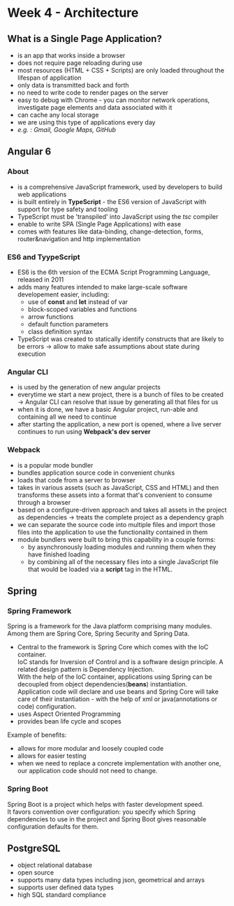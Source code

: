 # Week 4 - Architecture

## What is a Single Page Application?

- is an app that works inside a browser
- does not require page reloading during use
- most resources (HTML + CSS + Scripts) are only loaded throughout the lifespan of application
- only data is transmitted back and forth
- no need to write code to render pages on the server
- easy to debug with Chrome - you can monitor network operations, investigate page elements and data associated with it
- can cache any local storage
- we are using this type of applications every day
- *e.g. : Gmail, Google Maps, GitHub*

## Angular 6

### About

- is a comprehensive JavaScript framework, used by developers to build web applications
- is built entirely in **TypeScript** - the ES6 version of JavaScript with support for type safety and tooling
- TypeScript must be 'transpiled' into JavaScript using the *tsc* compiler
- enable to write SPA (Single Page Applications) with ease
- comes with features like data-binding, change-detection, forms, router&navigation and http implementation

### ES6 and TyypeScript

- ES6 is the 6th version of the ECMA Script Programming Language, released in 2011
- adds many features intended to make large-scale software developement easier, including:
    - use of **const** and **let** instead of var
    - block-scoped variables and functions
    - arrow functions
    - default function parameters
    - class definition syntax
- TypeScript was created to statically identify constructs that are likely to be errors -> allow to make safe assumptions about state during execution

### Angular CLI

- is used by the generation of new angular projects
- everytime we start a new project, there is a bunch of files to be created -> Angular CLI can resolve that issue by generating all that files for us
- when it is done, we have a basic Angular project, run-able and containing all we need to continue
- after starting the application, a new port is opened, where a live server continues to run using **Webpack's dev server**

### Webpack

- is a popular mode bundler
- bundles application source code in convenient chunks
- loads that code from a server to browser
- takes in various assets (such as JavaScript, CSS and HTML) and then transforms these assets into a format that's convenient to consume through a browser
- based on a configure-driven approach and takes all assets in the project as dependencies -> treats the complete project as a dependency graph
- we can separate the source code into multiple files and import those files into the application to use the functionality contained in them
- module bundlers were built to bring this capability in a couple forms: 
    - by asynchronously loading modules and running them when they have finished loading
    - by combining all of the necessary files into a single JavaScript file that would be loaded via a **script** tag in the HTML.
    
## Spring

### Spring Framework
Spring is a framework for the Java platform comprising many modules. Among them are Spring Core, Spring Security and Spring Data.  

- Central to the framework is Spring Core which comes with the IoC container.  
IoC stands for Inversion of Control and is a software design principle. A related design pattern is Dependency Injection.  
With the help of the IoC container, applications using Spring can be decoupled from object dependencies(**beans**) instantiation.  
Application code will declare and use beans and Spring Core will take care of their instantiation - with the help of xml or java(annotations or code) configuration.  
- uses Aspect Oriented Programming  
- provides bean life cycle and scopes

Example of benefits:   
-  allows for more modular and loosely coupled code
-  allows for easier testing
-  when we need to replace a concrete implementation with another one, our application code should not need to change.

### Spring Boot

Spring Boot is a project which helps with faster development speed.  
It favors convention over configuration: you specify which Spring dependencies to use in the project and Spring Boot gives reasonable configuration defaults for them.

## PostgreSQL
- object relational database
- open source
- supports many data types including json, geometrical and arrays
- supports user defined data types
- high SQL standard compliance

